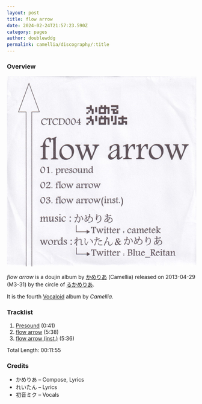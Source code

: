 ```yaml
---
layout: post
title: flow arrow
date: 2024-02-24T21:57:23.590Z
category: pages
author: doublewddg
permalink: camellia/discography/:title
---
```

### Overview

![](/assets/images/uploads/r-16039887-1603033862-7202.jpg)

*flow arrow* is a doujin album by [かめりあ](<{% link postsWiki/_posts/2023-12-10-camellia.md %}>) (Camellia) released on 2013-04-29 (M3-31) by the circle of [るかめりあ](#).

It is the fourth [Vocaloid](https://en.wikipedia.org/wiki/Vocaloid) album by *Camellia.*

### Tracklist

1. [Presound](#) (0:41)
2. [flow arrow](#) (5:38)
3. [flow arrow (inst.)](#) (5:36)

Total Length: 00:11:55

### Credits

* かめりあ – Compose, Lyrics
* れいたん – Lyrics
* 初音ミク – Vocals
